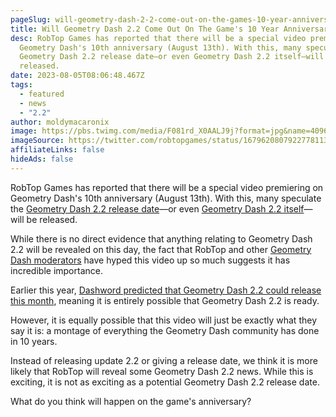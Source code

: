 ```yaml
---
pageSlug: will-geometry-dash-2-2-come-out-on-the-games-10-year-anniversary
title: Will Geometry Dash 2.2 Come Out On The Game's 10 Year Anniversary?
desc: RobTop Games has reported that there will be a special video premiering on
  Geometry Dash's 10th anniversary (August 13th). With this, many speculate the
  Geometry Dash 2.2 release date—or even Geometry Dash 2.2 itself—will be
  released.
date: 2023-08-05T08:06:48.467Z
tags:
  - featured
  - news
  - "2.2"
author: moldymacaronix
image: https://pbs.twimg.com/media/F081rd_X0AALJ9j?format=jpg&name=4096x4096
imageSource: https://twitter.com/robtopgames/status/1679620807922778113
affiliateLinks: false
hideAds: false
---
```

RobTop Games has reported that there will be a special video premiering on Geometry Dash's 10th anniversary (August 13th). With this, many speculate the [Geometry Dash 2.2 release date](/posts/geometry-dash-2-2-release-date-may-be-pushed-back-again/)—or even [Geometry Dash 2.2 itself](/categories/2.2/)—will be released.

While there is no direct evidence that anything relating to Geometry Dash 2.2 will be revealed on this day, the fact that RobTop and other [Geometry Dash moderators](/posts/geometry-dash-moderator-says-2-2-is-right-around-the-corner/) have hyped this video up so much suggests it has incredible importance.

Earlier this year, [Dashword predicted that Geometry Dash 2.2 could release this month](/posts/robtop-confirms-third-and-final-geometry-dash-2-2-release-date/), meaning it is entirely possible that Geometry Dash 2.2 is ready.

However, it is equally possible that this video will just be exactly what they say it is: a montage of everything the Geometry Dash community has done in 10 years.

Instead of releasing update 2.2 or giving a release date, we think it is more likely that RobTop will reveal some Geometry Dash 2.2 news. While this is exciting, it is not as exciting as a potential Geometry Dash 2.2 release date.

What do you think will happen on the game's anniversary?